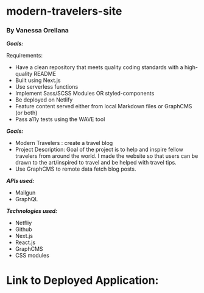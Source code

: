 # modern-travelers-site

### By Vanessa Orellana

***Goals:***

Requirements:

* Have a clean repository that meets quality coding standards with a high-quality README
* Built using Next.js
* Use serverless functions
* Implement Sass/SCSS Modules OR styled-components
* Be deployed on Netlify
* Feature content served either from local Markdown files or GraphCMS (or both)
* Pass a11y tests using the WAVE tool

***Goals:***
* Modern Travelers : create a travel blog
* Project Description: Goal of the project is to help and inspire fellow travelers from around the world. I made the website so that users can be drawn to the art/inspired to travel and be helped with travel tips.
* Use GraphCMS to remote data fetch blog posts.

***APIs used:***
* Mailgun
* GraphQL

***Technologies used:***
* Netfliy
* Github
* Next.js
* React.js
* GraphCMS
* CSS modules



# Link to Deployed Application:

